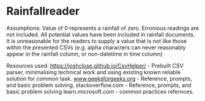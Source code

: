 # Rainfallreader

Assumptions:
Value of 0 represents a rainfall of zero. Erronious readings are not included.
All potential values have been included in rainfall documents. It is unreasonable for the readers to supply a value that is not like those within the presented CSVs (e.g. alpha characters can never reasonably appear in the rainfall column, or non-datetime in  time column)


Resources used:
https://joshclose.github.io/CsvHelper/ - Prebuilt CSV parser, minimalising technical work and using existing known reliable solution for common task.
www.geeksforgeeks.org - Reference, prompts, and basic problem solving.
stackoverflow.com - Reference, prompts, and basic problem solving
learn.microsoft.com - common practices refernces.
